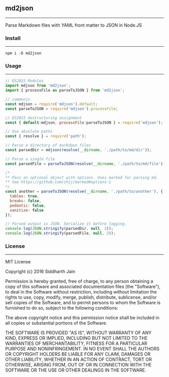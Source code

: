 ## md2json
---
Parse Markdown files with YAML front matter to JSON in Node.JS

### Install
---
```
npm i -D md2json
```
### Usage
---
```js
// ES2015 Modules
import mdjson from 'md2json';
import { processFile as parseToJSON } from 'md2json';

// commonjs
const mdjson = require('mdjson').default;
const parseToJSON = require('mdjson').processFile;

// ES2015 destructuring assignment
const { default:mdjson, processFile:parseToJSON } = require('mdjson');

// Use absolute paths
const { resolve } = require('path');

// Parse a directory of markdown files
const parsedDir = mdjson(resolve(__dirname, './path/to/md/dir'));

// Parse a single file
const parsedFile = parseToJSON(resolve(__dirname, './path/to/md/file'));

/*
** Pass an optional object with options. Uses marked for parsing md.
** See https://github.com/chjj/marked#options-1
*/
const another = parseToJSON(resolve(__dirname, './path/to/another'), {
  tables: true,
  breaks: false,
  pedantic: false,
  sanitize: false
});

// Parsed output is JSON. Serialize it before logging.
console.log(JSON.stringify(parsedDir, null, 2));
console.log(JSON.stringify(parsedFile, null, 2));

```
### License
---
MIT License

Copyright (c) 2016 Siddharth Jain

Permission is hereby granted, free of charge, to any person obtaining a copy
of this software and associated documentation files (the "Software"), to deal
in the Software without restriction, including without limitation the rights
to use, copy, modify, merge, publish, distribute, sublicense, and/or sell
copies of the Software, and to permit persons to whom the Software is
furnished to do so, subject to the following conditions:

The above copyright notice and this permission notice shall be included in all
copies or substantial portions of the Software.

THE SOFTWARE IS PROVIDED "AS IS", WITHOUT WARRANTY OF ANY KIND, EXPRESS OR
IMPLIED, INCLUDING BUT NOT LIMITED TO THE WARRANTIES OF MERCHANTABILITY,
FITNESS FOR A PARTICULAR PURPOSE AND NONINFRINGEMENT. IN NO EVENT SHALL THE
AUTHORS OR COPYRIGHT HOLDERS BE LIABLE FOR ANY CLAIM, DAMAGES OR OTHER
LIABILITY, WHETHER IN AN ACTION OF CONTRACT, TORT OR OTHERWISE, ARISING FROM,
OUT OF OR IN CONNECTION WITH THE SOFTWARE OR THE USE OR OTHER DEALINGS IN THE
SOFTWARE.
